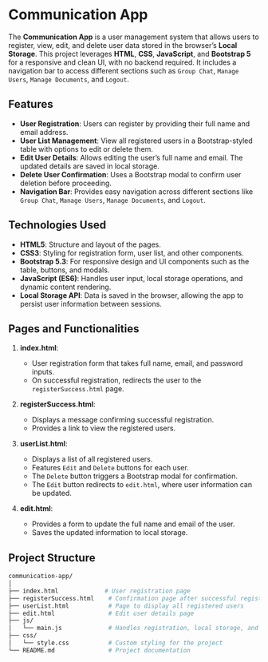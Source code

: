 # Communication App

The **Communication App** is a user management system that allows users to register, view, edit, and delete user data stored in the browser’s **Local Storage**. This project leverages **HTML**, **CSS**, **JavaScript**, and **Bootstrap 5** for a responsive and clean UI, with no backend required. It includes a navigation bar to access different sections such as `Group Chat`, `Manage Users`, `Manage Documents`, and `Logout`.

## Features

- **User Registration**: Users can register by providing their full name and email address.
- **User List Management**: View all registered users in a Bootstrap-styled table with options to edit or delete them.
- **Edit User Details**: Allows editing the user’s full name and email. The updated details are saved in local storage.
- **Delete User Confirmation**: Uses a Bootstrap modal to confirm user deletion before proceeding.
- **Navigation Bar**: Provides easy navigation across different sections like `Group Chat`, `Manage Users`, `Manage Documents`, and `Logout`.

## Technologies Used

- **HTML5**: Structure and layout of the pages.
- **CSS3**: Styling for registration form, user list, and other components.
- **Bootstrap 5.3**: For responsive design and UI components such as the table, buttons, and modals.
- **JavaScript (ES6)**: Handles user input, local storage operations, and dynamic content rendering.
- **Local Storage API**: Data is saved in the browser, allowing the app to persist user information between sessions.

## Pages and Functionalities

1. **index.html**: 
   - User registration form that takes full name, email, and password inputs.
   - On successful registration, redirects the user to the `registerSuccess.html` page.

2. **registerSuccess.html**: 
   - Displays a message confirming successful registration.
   - Provides a link to view the registered users.

3. **userList.html**: 
   - Displays a list of all registered users.
   - Features `Edit` and `Delete` buttons for each user.
   - The `Delete` button triggers a Bootstrap modal for confirmation.
   - The `Edit` button redirects to `edit.html`, where user information can be updated.

4. **edit.html**: 
   - Provides a form to update the full name and email of the user.
   - Saves the updated information to local storage.

## Project Structure

```bash
communication-app/
│
├── index.html             # User registration page
├── registerSuccess.html    # Confirmation page after successful registration
├── userList.html           # Page to display all registered users
├── edit.html               # Edit user details page
├── js/
│   └── main.js             # Handles registration, local storage, and dynamic user list rendering
├── css/
│   └── style.css           # Custom styling for the project
└── README.md               # Project documentation
